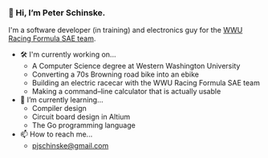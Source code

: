 ### 👋 Hi, I’m Peter Schinske.

I'm a software developer (in training) and electronics guy for the [WWU Racing Formula SAE team](https://wwuracing.com).

- 🛠 I'm currently working on...
  * A Computer Science degree at Western Washington University
  * Converting a 70s Browning road bike into an ebike
  * Building an electric racecar with the WWU Racing Formula SAE team
  * Making a command–line calculator that is actually usable
- 🌱 I’m currently learning...
  * Compiler design
  * Circuit board design in Altium
  * The Go programming language
- 📫 How to reach me...
  * [pjschinske@gmail.com](mailto:pjschinske@gmail.com)

<!---
pjschinske/pjschinske is a ✨ special ✨ repository because its `README.md` (this file) appears on your GitHub profile.
You can click the Preview link to take a look at your changes.
--->
